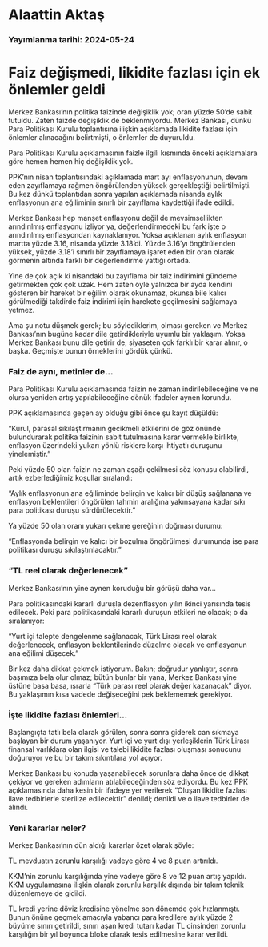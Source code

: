 # Alaattin Aktaş

### Yayımlanma tarihi: 2024-05-24

# Faiz değişmedi, likidite fazlası için ek önlemler geldi

Merkez Bankası’nın politika faizinde değişiklik yok; oran yüzde 50’de sabit tutuldu. Zaten faizde değişiklik de beklenmiyordu. Merkez Bankası, dünkü Para Politikası Kurulu toplantısına ilişkin açıklamada likidite fazlası için önlemler alınacağını belirtmişti, o önlemler de duyuruldu.

Para Politikası Kurulu açıklamasının faizle ilgili kısmında önceki açıklamalara göre hemen hemen hiç değişiklik yok.

PPK’nın nisan toplantısındaki açıklamada mart ayı enflasyonunun, devam eden zayıflamaya rağmen öngörülenden yüksek gerçekleştiği belirtilmişti. Bu kez dünkü toplantıdan sonra yapılan açıklamada nisanda aylık enflasyonun ana eğiliminin sınırlı bir zayıflama kaydettiği ifade edildi.

Merkez Bankası hep manşet enflasyonu değil de mevsimsellikten arındırılmış enflasyonu izliyor ya, değerlendirmedeki bu fark işte o arındırılmış enflasyondan kaynaklanıyor. Yoksa açıklanan aylık enflasyon martta yüzde 3.16, nisanda yüzde 3.18’di. Yüzde 3.16’yı öngörülenden yüksek, yüzde 3.18’i sınırlı bir zayıflamaya işaret eden bir oran olarak görmenin altında farklı bir değerlendirme yattığı ortada.

Yine de çok açık ki nisandaki bu zayıflama bir faiz indirimini gündeme getirmekten çok çok uzak. Hem zaten öyle yalnızca bir ayda kendini gösteren bir hareket bir eğilim olarak okunamaz, okunsa bile kalıcı görülmediği takdirde faiz indirimi için harekete geçilmesini sağlamaya yetmez.

Ama şu notu düşmek gerek; bu söylediklerim, olması gereken ve Merkez Bankası’nın bugüne kadar dile getirdikleriyle uyumlu bir yaklaşım. Yoksa Merkez Bankası bunu dile getirir de, siyaseten çok farklı bir karar alınır, o başka. Geçmişte bunun örneklerini gördük çünkü.


### Faiz de aynı, metinler de...

Para Politikası Kurulu açıklamasında faizin ne zaman indirilebileceğine ve ne olursa yeniden artış yapılabileceğine dönük ifadeler aynen korundu.

PPK açıklamasında geçen ay olduğu gibi önce şu kayıt düşüldü:

“Kurul, parasal sıkılaştırmanın gecikmeli etkilerini de göz önünde bulundurarak politika faizinin sabit tutulmasına karar vermekle birlikte, enflasyon üzerindeki yukarı yönlü risklere karşı ihtiyatlı duruşunu yinelemiştir.”

Peki yüzde 50 olan faizin ne zaman aşağı çekilmesi söz konusu olabilirdi, artık ezberlediğimiz koşullar sıralandı:

“Aylık enflasyonun ana eğiliminde belirgin ve kalıcı bir düşüş sağlanana ve enflasyon beklentileri öngörülen tahmin aralığına yakınsayana kadar sıkı para politikası duruşu sürdürülecektir.”

Ya yüzde 50 olan oranı yukarı çekme gereğinin doğması durumu:

“Enflasyonda belirgin ve kalıcı bir bozulma öngörülmesi durumunda ise para politikası duruşu sıkılaştırılacaktır.”


### “TL reel olarak değerlenecek”

Merkez Bankası’nın yine aynen koruduğu bir görüşü daha var...

Para politikasındaki kararlı duruşla dezenflasyon yılın ikinci yarısında tesis edilecek. Peki para politikasındaki kararlı duruşun etkileri ne olacak; o da sıralanıyor:

“Yurt içi talepte dengelenme sağlanacak, Türk Lirası reel olarak değerlenecek, enflasyon beklentilerinde düzelme olacak ve enflasyonun ana eğilimi düşecek.”

Bir kez daha dikkat çekmek istiyorum. Bakın; doğrudur yanlıştır, sonra başımıza bela olur olmaz; bütün bunlar bir yana, Merkez Bankası yine üstüne basa basa, ısrarla “Türk parası reel olarak değer kazanacak” diyor. Bu yaklaşımın kısa vadede değişeceğini pek beklememek gerekiyor.


### İşte likidite fazlası önlemleri...

Başlangıçta tatlı bela olarak görülen, sonra sonra giderek can sıkmaya başlayan bir durum yaşanıyor. Yurt içi ve yurt dışı yerleşiklerin Türk Lirası finansal varlıklara olan ilgisi ve talebi likidite fazlası oluşması sonucunu doğuruyor ve bu bir takım sıkıntılara yol açıyor.

Merkez Bankası bu konuda yaşanabilecek sorunlara daha önce de dikkat çekiyor ve gereken adımların atılabileceğinden söz ediyordu. Bu kez PPK açıklamasında daha kesin bir ifadeye yer verilerek “Oluşan likidite fazlası ilave tedbirlerle sterilize edilecektir” denildi; denildi ve o ilave tedbirler de alındı.


### Yeni kararlar neler?

Merkez Bankası’nın dün aldığı kararlar özet olarak şöyle:

TL mevduatın zorunlu karşılığı vadeye göre 4 ve 8 puan artırıldı.

KKM’nin zorunlu karşılığında yine vadeye göre 8 ve 12 puan artış yapıldı. KKM uygulamasına ilişkin olarak zorunlu karşılık dışında bir takım teknik düzenlemeye de gidildi.

TL kredi yerine döviz kredisine yönelme son dönemde çok hızlanmıştı. Bunun önüne geçmek amacıyla yabancı para kredilere aylık yüzde 2 büyüme sınırı getirildi, sınırı aşan kredi tutarı kadar TL cinsinden zorunlu karşılığın bir yıl boyunca bloke olarak tesis edilmesine karar verildi.

